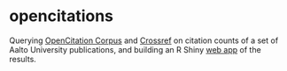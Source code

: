 # opencitations

Querying [OpenCitation Corpus](http://opencitations.net/corpus) and [Crossref](https://www.crossref.org/services/metadata-delivery/rest-api/) on citation counts of a set of Aalto University publications, and building an R Shiny [web app](https://tts.shinyapps.io/citations) of the results.